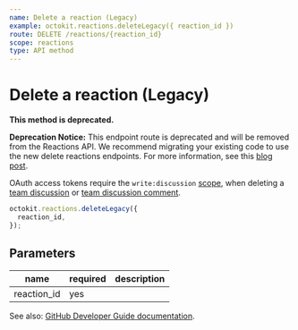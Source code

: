 ```yaml
---
name: Delete a reaction (Legacy)
example: octokit.reactions.deleteLegacy({ reaction_id })
route: DELETE /reactions/{reaction_id}
scope: reactions
type: API method
---
```


# Delete a reaction (Legacy)

**This method is deprecated.**

**Deprecation Notice:** This endpoint route is deprecated and will be removed from the Reactions API. We recommend migrating your existing code to use the new delete reactions endpoints. For more information, see this [blog post](https://developer.github.com/changes/2020-02-26-new-delete-reactions-endpoints/).

OAuth access tokens require the `write:discussion` [scope](https://developer.github.com/apps/building-oauth-apps/understanding-scopes-for-oauth-apps/), when deleting a [team discussion](https://developer.github.com/v3/teams/discussions/) or [team discussion comment](https://developer.github.com/v3/teams/discussion_comments/).

```js
octokit.reactions.deleteLegacy({
  reaction_id,
});
```

## Parameters

<table>
  <thead>
    <tr>
      <th>name</th>
      <th>required</th>
      <th>description</th>
    </tr>
  </thead>
  <tbody>
    <tr><td>reaction_id</td><td>yes</td><td>

</td></tr>
  </tbody>
</table>

See also: [GitHub Developer Guide documentation](https://developer.github.com/v3/reactions/#delete-a-reaction-legacy).
